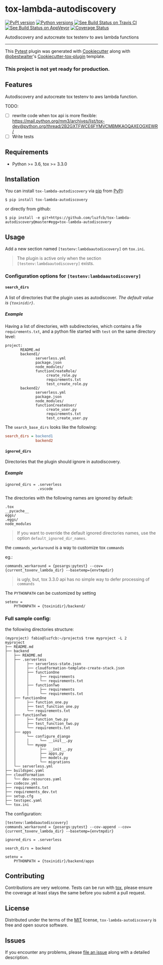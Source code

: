 # tox-lambda-autodiscovery

[![PyPI version](https://img.shields.io/pypi/v/tox-lambda-autodiscovery.svg)](https://pypi.org/project/tox-lambda-autodiscovery)
[![Python versions](https://img.shields.io/pypi/pyversions/tox-lambda-autodiscovery.svg)](https://pypi.org/project/tox-lambda-autodiscovery)
[![See Build Status on Travis CI](https://travis-ci.com/luzfcb/tox-lambda-autodiscovery.svg?branch=master)](https://travis-ci.com/luzfcb/tox-lambda-autodiscovery)
[![See Build Status on AppVeyor](https://ci.appveyor.com/api/projects/status/github/luzfcb/tox-lambda-autodiscovery?branch=master)](https://ci.appveyor.com/project/luzfcb/tox-lambda-autodiscovery/branch/master)
[![Coverage 
Status](https://coveralls.io/repos/github/luzfcb/tox-lambda-autodiscovery/badge.svg)](https://coveralls.io/github/luzfcb/tox-lambda-autodiscovery)

Autodiscovery and autocreate tox testenv to aws lambda functions

------------------------------------------------------------------------

This [Pytest](https://github.com/pytest-dev/pytest) plugin was generated
with [Cookiecutter](https://github.com/audreyr/cookiecutter) along with
[\@obestwalter](https://github.com/obestwalter)\'s
[Cookiecutter-tox-plugin](https://github.com/tox-dev/cookiecutter-tox-plugin)
template.


### This project is not yet ready for production.


## Features

Autodiscovery and autocreate tox testenv to aws lambda function.

TODO:
- [ ] rewrite code when tox api is more flexible: https://mail.python.org/mm3/archives/list/tox-dev@python.org/thread/2B2GXTFWCE6FYMVCMBMKAOQAXEOGXEWR/
- [ ] Write tests

## Requirements

- Python >= 3.6, tox >= 3.3.0

## Installation

You can install `tox-lambda-autodiscovery` via [pip](https://pypi.org/project/pip/) from [PyPI](https://pypi.org):

```
$ pip install tox-lambda-autodiscovery
```
    
or directly from github:

```
$ pip install -e git+https://github.com/luzfcb/tox-lambda-autodiscovery@master#egg=tox-lambda-autodiscovery
```

## Usage

Add a new section named `[testenv:lambdaautodiscovery]` on `tox.ini`.

> The plugin is active only when the section `[testenv:lambdaautodiscovery]` exists.


### Configuration options for `[testenv:lambdaautodiscovery]`

#### `search_dirs`

A list of directories that the plugin uses as autodiscover. _The default value is `{toxinidir}`_.

##### Example

Having a list of directories, with subdirectories, which contains a file `requirements.txt`, and a python file started with `test` on the same directory level:

```
project:
       README.md
       backend1/
              serverless.yml
              package.json
              node_modules/
              functionCreateRole/
                   create_role.py
                   requirements.txt
                   test_create_role.py
       backend2/
              serverless.yml
              package.json
              node_modules/
              functionCreateUser/
                   create_user.py
                   requirements.txt
                   test_create_user.py
```

The `search_base_dirs` looks like the following:

```ini
search_dirs = backend1
              backend2
```

#### `ignored_dirs`

Directories that the plugin should ignore in autodiscovery.

##### Example

```
ignored_dirs = .serverless
               .vscode
```

The directories with the following names are ignored by default:

```
.tox
__pycache__
eggs/
.eggs/
node_modules
```

> If you want to override the default ignored directories names, use the option `default_ignored_dir_names`.


the `commands_workaround` is a way to customize tox `commands`

eg.:

```
commands_workaround = {posargs:pytest} --cov={current_toxenv_lambda_dir} --basetemp={envtmpdir}
```

> is ugly, but, tox 3.3.0 api has no simple way to defer processing of `commands`


The `PYTHONPATH` can be customized by setting

```
setenv =
    PYTHONPATH = {toxinidir}/backend/
```

### Full sample config:

the following directories structure:

```
(myproject) fabio@luzfcb:~/projects$ tree myproject -L 2
myproject
├── README.md
├── backend
│   ├── README.md
│   ├── .serverless
│   │     ├── serverless-state.json
│   │     ├── cloudformation-template-create-stack.json
│   │     ├── functionOne
│   │     │     ├── requirements
│   │     │     └── requirements.txt
│   │     ├── functionTwo
│   │     │     ├── requirements
│   │     │     └── requirements.txt
│   ├── functionOne
│   │     ├── function_one.py
│   │     ├── test_function_one.py 
│   │     └── requirements.txt
│   ├── functionTwo
│   │     ├── function_two.py
│   │     ├── test_function_two.py 
│   │     └── requirements.txt
│   ├── apps
│   │     └── configure_django
│   │     │     └── __init__.py
│   │     └── myapp
│   │           ├── __init__.py
│   │           ├── apps.py
│   │           ├── models.py
│   │           └── migrations
│   └── serverless.yml
├── buildspec.yaml
├── cloudformation
│   └── dev-resources.yaml
├── codecov.yml
├── requirements.txt
├── requirements_dev.txt
├── setup.cfg
├── testspec.yaml
└── tox.ini
```


The configuration:

```
[testenv:lambdaautodiscovery]
commands_workaround = {posargs:pytest} --cov-append --cov={current_toxenv_lambda_dir} --basetemp={envtmpdir}

ignored_dirs = .serverless

search_dirs = backend

setenv =
    PYTHONPATH = {toxinidir}/backend/apps

```

## Contributing

Contributions are very welcome. Tests can be run with [tox](https://tox.readthedocs.io/en/latest/), please ensure the coverage at least stays the same before you submit a pull request.


## License

Distributed under the terms of the [MIT](http://opensource.org/licenses/MIT) license, `tox-lambda-autodiscovery` is free and open source software.


## Issues

If you encounter any problems, please [file an issue](https://github.com/luzfcb/tox-lambda-autodiscovery/issues) along with a detailed description.
